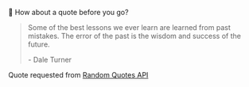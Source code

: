 📣 How about a quote before you go?

> Some of the best lessons we ever learn are learned from past mistakes. The error of the past is the wisdom and success of the future.
>
> <p>- Dale Turner</p>

Quote requested from [Random Quotes API](https://github.com/lukePeavey/quotable)
